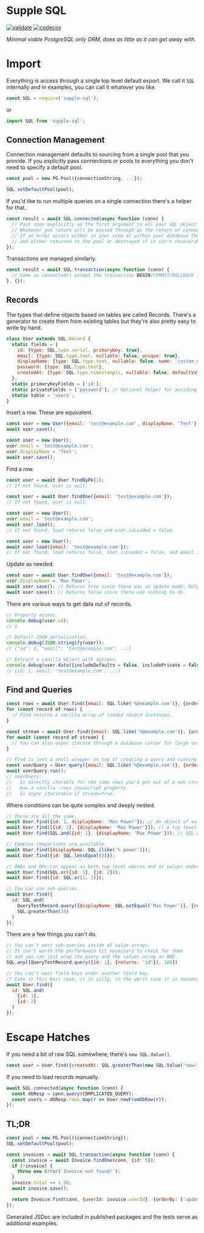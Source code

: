 # Supple SQL

[![validate](https://github.com/vampirical/supple-sql/actions/workflows/validate.yml/badge.svg)](https://github.com/vampirical/supple-sql/actions/workflows/validate.yml)
[![codecov](https://codecov.io/gh/vampirical/supple-sql/graph/badge.svg?token=R6DEXGFIB5)](https://codecov.io/gh/vampirical/supple-sql)

*Minimal viable PostgreSQL only ORM, does as little as it can get away with.*

# Import

Everything is access through a single top level default export. We call it `SQL` internally and in examples, you can call it whatever you like.
```javascript
const SQL = require('supple-sql');
```
or
```javascript
import SQL from 'supple-sql';
```

## Connection Management

Connection management defaults to sourcing from a single pool that you provide. If you explicitly pass connections or pools to everything you don't need to specify a default pool.
```javascript
const pool = new PG.Pool({connectionString, ...});

SQL.setDefaultPool(pool);
```
If you'd like to run multiple queries on a single connection there's a helper for that.
```javascript
const result = await SQL.connected(async function (conn) {
  // Pass conn explicitly as the first argument to all your SQL object constructors.
  // Whatever you return will be passed through as the return of connected().
  // If an error occurs either in your code or within your database the connection will be released
  // and either returned to the pool or destroyed if it isn't recoverable.
});
```
Transactions are managed similarly.
```javascript
const result = await SQL.transaction(async function (conn) {
  // Same as connected() except the transaction BEGIN/COMMIT/ROLLBACK is also managed.
}, {});
```

## Records

The types that define objects based on tables are called Records. There's a generator to create them from existing tables but they're also pretty easy to write by hand.
```javascript
class User extends SQL.Record {
  static fields = {
    id: {type: SQL.type.serial, primaryKey: true},
    email: {type: SQL.type.text, nullable: false, unique: true},
    displayName: {type: SQL.type.text, nullable: false, name: 'custom_db_name_display_name'},
    password: {type: SQL.type.text},
    createdAt: {type: SQL.type.timestamptz, nullable: false, defaultValue: SQL.valueNow},
  };
  static primaryKeyFields = ['id'];
  static privateFields = ['password']; // Optional helper for avoiding accidentally serializing sensitive values.
  static table = 'users';
}
```

Insert a row. These are equivalent.
```javascript
const user = new User({email: 'test@example.com', displayName: 'Test'});
await user.save();

const user = new User();
user.email = 'test@example.com';
user.displayName = 'Test';
await user.save();
```

Find a row.
```javascript
const user = await User.findByPk(1);
// If not found, user is null.

const user = await User.findOne({email: 'test@example.com'});
// If not found, user is null.

const user = new User();
user.email = 'test@example.com';
await user.load();
// If not found, load returns false and user.isLoaded = false.

const user = new User();
await user.load({email: 'test@example.com'});
// If not found, load returns false, user.isLoaded = false, and email isn't set on user.
```

Update as needed.
```javascript
const user = await User.findOne({email: 'test@example.com'});
user.displayName = 'Max Power';
await user.save(); // Returns true since there was an update made. Only updates the displayName field, does not push unchanged values back to the db.
await user.save(); // Returns false since there was nothing to do.
```

There are various ways to get data out of records.
```javascript
// Property access.
console.debug(user.id);
// 1

// Default JSON serialization.
console.debug(JSON.stringify(user));
// {"id": 1, "email": "test@example.com", ...}

// Extract a vanilla object with options.
console.debug(user.data({includeDefaults = false, includePrivate = false, onlyDirty = false, onlySet = false} = {}));
// {id: 1, email: 'test@example.com', ...}
```

## Find and Queries

```javascript
const rows = await User.find({email: SQL.like('%@example.com')}, {orderBy: 'email'});
for (const record of rows) {
  // Find returns a vanilla array of loaded record instances.
}

const stream = await User.find({email: SQL.like('%@example.com')}, {orderBy: 'email', stream: true});
for await (const record of stream) {
  // You can also async iterate through a database cursor for large sets you don't want to keep in memory.  
}

// Find is just a small wrapper on top of creating a query and running it.
const userQuery = User.query({email: SQL.like('%@example.com')}, {orderBy: 'email'});
await userQuery.run();
// userQuery:
//   Is directly iterable for the same rows you'd get out of a non-stream find, and implements all array prototype methods.
//   Has a vanilla .rows javascript property. 
//   Is async iteratable if stream=true.
```

Where conditions can be quite complex and deeply nested.
```javascript
// These are all the same.
await User.find({id: 1, displayName: 'Max Power'}); // An object of values is an implicit AND.
await User.find([{id: 1}, {displayName: 'Max Power'}]); // A top level array is an implicit AND.
await User.find(SQL.and({id: 1}, {displayName: 'Max Power'})); // SQL.and() is an explicit AND.

// Complex comparisons are available.
await User.find({displayName: SQL.ilike('% power')});
await User.find({id: SQL.lessEqual(5)});

// ANDs and ORs can appear as both top level wheres and as values under field keys.
await User.find(SQL.or({id: 1}, {id: 2}));
await User.find({id: SQL.or(1, 2)});

// You can use sub-queries.
await User.find({
  id: SQL.and(
    QueryTestRecord.query({displayName: SQL.notEqual('Max Power')}, {returns: 'id'}),
    SQL.greaterThan(10)
  )
});
```

There are a few things you can't do.
```javascript
// You can't nest sub-queries inside of value arrays.
// It isn't worth the performance hit necessary to check for them
// and you can just wrap the query and the values using an AND.
SQL.any([QueryTestRecord.query({id: 1}, {returns: 'id'}), 100])

// You can't nest field keys under another field key.
// Even in this best case, it is silly, in the worst case it is nonsense.
await User.find({
  id: SQL.and(
    {id: 1},
    {id: 2}
  )
});
```

# Escape Hatches

If you need a bit of raw SQL somewhere, there's `new SQL.Value()`.
```javascript
const user = User.find({createdAt: SQL.greaterThan(new SQL.Value("now() - '1 day'::interval"))});
```

If you need to load records manually.
```javascript
await SQL.connected(async function (conn) {
  const dbResp = conn.query(COMPLICATED_QUERY);
  const users = dbResp.rows.map(r => User.newFromDbRow(r));
});
```

## TL;DR

```javascript
const pool = new PG.Pool({connectionString});
SQL.setDefaultPool(pool);

const invoices = await SQL.transaction(async function (conn) {
  const invoice = await Invoice.findOne(conn, {id: 5});
  if (!invoice) {
    throw new Error('Invoice not found!');
  }
  invoice.total += 1.50;
  await invoice.save();

  return Invoice.find(conn, {userId: invoice.userId}, {orderBy: ['updatedAt', SQL.sort.desc]});
});
```

Generated JSDoc are included in published packages and the tests serve as additional examples. 
